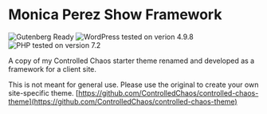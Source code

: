 # Monica Perez Show Framework

![Gutenberg Ready](https://img.shields.io/badge/Gutenberg-ready-blue.svg)
![WordPress tested on verion 4.9.8](https://img.shields.io/badge/WordPress-tested%204.9.8-green.svg)
![PHP tested on version 7.2](https://img.shields.io/badge/PHP-tested%207.2-brightgreen.svg)

A copy of my Controlled Chaos starter theme renamed and developed as a framework for a client site.

This is not meant for general use. Please use the original to create your own site-specific theme.
[https://github.com/ControlledChaos/controlled-chaos-theme](https://github.com/ControlledChaos/controlled-chaos-theme)